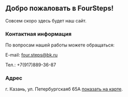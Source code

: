 ## Добро пожаловать в FourSteps!

Совсем скоро здесь будет наш сайт.

### Контактная информация

По вопросам нашей работы можете обращаться:
<html>
  <p>E-mail: <a href="four.steps@bk.ru">four.steps@bk.ru</a></p>
  </html>
Тел.: +7(917)889-36-87

### Адрес

г. Казань, ул. Петербургскаяб 65А [показать на карте](https://www.google.com/maps/place/ул.+Петербургская,+65А,+Казань,+Татарстан+Респ.,+420049/@55.777885,49.1409286,17z/data=!3m1!4b1!4m5!3m4!1s0x415eada7a9e75819:0x291bec0f9c8bacb9!8m2!3d55.777885!4d49.143112).
